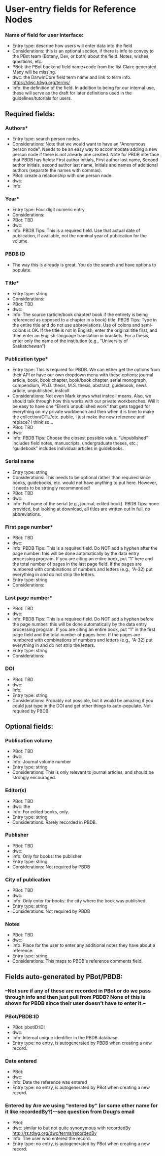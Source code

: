 # User-entry fields for Reference Nodes
 
### Name of field for user interface: 
* Entry type: describe how users will enter data into the field
* Considerations: this is an optional section, if there is info to convey to the PBot team (Botany, Dev, or both) about the field. Notes, wishes, questions, etc. 
* PBot: the PBot backend field name+code from the list Claire generated. Many will be missing.
* dwc: the DarwinCore field term name and link to term info. https://dwc.tdwg.org/terms/ 
* Info: the definition of the field. In addition to being for our internal use, these will serve as the draft for later definitions used in the guidelines/tutorials for users. 

## Required fields:

### Authors*
* Entry type: search person nodes.
* Considerations: Note that we would want to have an "Anonymous person node". Needs to be an easy way to accommodate adding a new person node if there is not already one created. Note for PBDB interface that PBDB has fields: First author initials, First author last name, Second author initials, second author last name, Initials and names of additional authors (separate the names with commas).
* PBot: create a relationship with one person node.
* dwc: 
* Info: 

### Year* 
* Entry type: Four digit numeric entry
* Considerations:
* PBot: TBD
* dwc: 
* Info: PBDB Tips: This is a required field. Use that actual date of publication, if available, not the nominal year of publication for the volume.

### PBDB ID
* The way this is already is great. You do the search and have options to populate.

### Title* 
* Entry type: string
* Considerations: 
* PBot: TBD
* dwc: 
* Info: The source (article/book chapter/ book if the entirety is being referenced as opposed to a chapter in a book) title. PBDB Tips: Type in the entire title and do not use abbreviations. Use of colons and semi-colons is OK. If the title is not in English, enter the original title first, and then enter an English-language translation in brackets. For a thesis, enter only the name of the institution (e.g., “University of Saskatchewan”)

### Publication type* 
* Entry type: This is required for PBDB. We can either get the options from their API or have our own dropdown menu with these options: journal article, book, book chapter, book/book chapter, serial monograph, compendium, Ph.D. thesis, M.S. thesis, abstract, guidebook, news article, unpublished, instcoll
* Considerations: Not even Mark knows what instcoll means. Also, we should talk through how this works with our private workbenches. Will it be easy to have one “Ellen’s unpublished work” that gets tagged for everything on my private workbench and then when it is time to make the collection/OTU/etc. public, I just make the new reference and replace? I think so…
* PBot: TBD
* dwc: 
* Info: PBDB Tips: Choose the closest possible value. “Unpublished” includes field notes, manuscripts, undergraduate theses, etc.; “guidebook” includes individual articles in guidebooks.

### Serial name 
* Entry type: string
* Considerations: This needs to be optional rather than required since books, guidebooks, etc. would not have anything to put here. However, it needs to be strongly recommended!
* PBot: TBD
* dwc: 
* Info: Full name of the serial (e.g., journal, edited book). PBDB Tips: none provided, but looking at download, all titles are written out in full, no abbreviations. 

### First page number* 
* PBot: TBD
* dwc: 
* Info: PBDB Tips: This is a required field. Do NOT add a hyphen after the page number: this will be done automatically by the data entry processing program. If you are citing an entire book, put “1” here and the total number of pages in the last page field. If the pages are numbered with combinations of numbers and letters (e.g., “A-32) put everything in and do not strip the letters.
* Entry type: string
* Considerations: 

### Last page number* 
* PBot: TBD
* dwc: 
* Info: PBDB Tips: This is a required field. Do NOT add a hyphen before the page number: this will be done automatically by the data entry processing program. If you are citing an entire book, put “1” in the first page field and the total number of pages here. If the pages are numbered with combinations of numbers and letters (e.g., “A-32) put everything in and do not strip the letters.
* Entry type: string
* Considerations: 

### DOI 
* PBot: TBD
* dwc: 
* Info: 
* Entry type: string
* Considerations: Probably not possible, but it would be amazing if you could just type in the DOI and get other things to auto-populate. Not required by PBDB.

## Optional fields:

### Publication volume 
* PBot: TBD
* dwc: 
* Info: Journal volume number
* Entry type: string
* Considerations: This is only relevant to journal articles, and should be strongly encouraged.

### Editor(s) 
* PBot: TBD
* dwc: the 
* Info: For edited books, only.
* Entry type: string
* Considerations: Rarely recorded in PBDB.

### Publisher
* PBot: TBD
* dwc: 
* Info: Only for books: the publisher
* Entry type: string
* Considerations: Not required by PBDB

### City of publication 
* PBot: TBD
* dwc: 
* Info: Only enter for books: the city where the book was published. 
* Entry type: string
* Considerations: Not required by PBDB

### Notes
* PBot: TBD
* dwc: 
* Info: Place for the user to enter any additional notes they have about a reference.
* Entry type: string
* Considerations: This maps to PBDB's reference comments field.

## Fields auto-generated by PBot/PBDB:

### –Not sure if any of these are recorded in PBot or do we pass through info and then just pull from PBDB? None of this is shown for PBDB since their user doesn’t have to enter it.–

### PBot/PBDB:ID
* PBot: pbotID:ID!
* dwc:
* Info: Internal unique identifier in the PBDB database. 
* Entry type: no entry, is autogenerated by PBDB when creating a new record.

### Date entered
* PBot: 
* dwc:
* Info: Date the reference was entered
* Entry type: no entry, is autogenerated by PBot when creating a new record.

### Entered by  Are we using “entered by” (or some other name for it like recordedBy?)--see question from Doug’s email
* PBot: 
* dwc: similar to but not quite synonymous with recordedBy http://rs.tdwg.org/dwc/terms/recordedBy
* Info: The user who entered the record.
* Entry type: no entry, is autogenerated by PBot when creating a new record.
